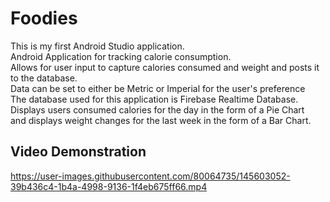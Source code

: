 # Foodies
This is my first Android Studio application. <br />
Android Application for tracking calorie consumption. <br />
Allows for user input to capture calories consumed and weight and posts it to the database. <br />
Data can be set to either be Metric or Imperial for the user's preference <br />
The database used for this application is Firebase Realtime Database. <br />
Displays users consumed calories for the day in the form of a Pie Chart <br />
and displays weight changes for the last week in the form of a Bar Chart. <br />

## Video Demonstration
https://user-images.githubusercontent.com/80064735/145603052-39b436c4-1b4a-4998-9136-1f4eb675ff66.mp4

